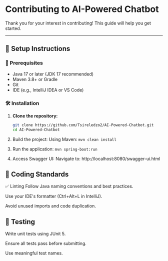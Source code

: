 # Contributing to AI-Powered Chatbot

Thank you for your interest in contributing! This guide will help you get started.

---

## 🚀 Setup Instructions

### 🔧 Prerequisites
- Java 17 or later (JDK 17 recommended)
- Maven 3.8+ or Gradle
- Git
- IDE (e.g., IntelliJ IDEA or VS Code)

### 🛠️ Installation

1. **Clone the repository:**
   ```bash
   git clone https://github.com/Tsireledzo2/AI-Powered-Chatbot.git
   cd AI-Powered-Chatbot

2. Build the project:
Using Maven: ```mvn clean install```

3. Run the application: ```mvn spring-boot:run```

4. Access Swagger UI:
Navigate to: http://localhost:8080/swagger-ui.html

## 🧪 Coding Standards
✅ Linting
Follow Java naming conventions and best practices.

Use your IDE's formatter (Ctrl+Alt+L in IntelliJ).

Avoid unused imports and code duplication.

## 🧪 Testing
Write unit tests using JUnit 5.

Ensure all tests pass before submitting.

Use meaningful test names.

